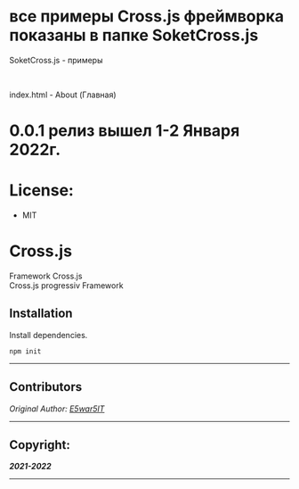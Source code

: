 # все примеры Cross.js фреймворка показаны в папке SoketCross.js
<p>SoketCross.js - примеры</p> <br>
<p>index.html - About (Главная)</p>

# 0.0.1 релиз вышел 1-2 Января 2022г.
# License:
* MIT

# Cross.js
Framework Cross.js
<br>
Cross.js progressiv Framework

## Installation
Install dependencies.
```npm
npm init
```
___

## Contributors
*Original Author: [E5war5IT](https://github.com/E5war5IT)*

___

## Copyright:
***2021-2022***

___ 
